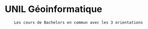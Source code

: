 # UNIL Géoinformatique

        Les cours de Bachelors en commun avec les 3 orientations                                    
```{tableofcontents}
```


